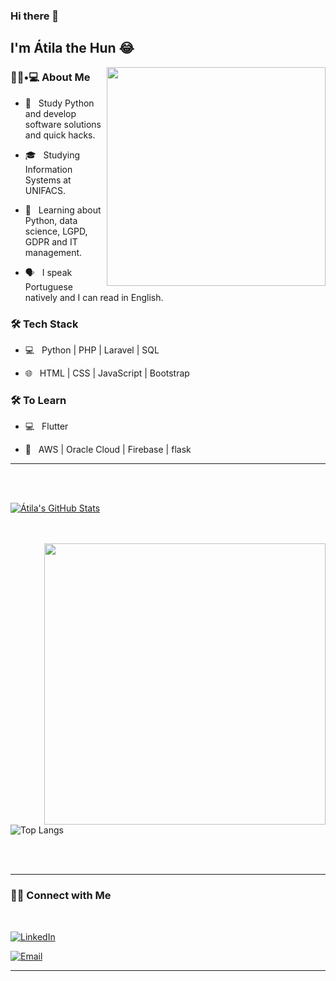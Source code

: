 ### Hi there 👋<h2> I'm Átila the Hun 😂</h2>

<img align='right' src="https://media.proprofs.com/images/QM/user_images/2356735/1574269738.gif" width="350">

<h3> 👨🏻•💻 About Me </h3>



- 🤔 &nbsp; Study Python and develop software solutions and quick hacks.

- 🎓 &nbsp; Studying Information Systems at UNIFACS.

- 🌱 &nbsp; Learning about Python, data science, LGPD, GDPR and IT management.

- 🗣️ &nbsp; I speak Portuguese natively and I can read in English.



<h3>🛠 Tech Stack</h3>



- 💻 &nbsp; Python | PHP | Laravel | SQL  

- 🌐 &nbsp; HTML | CSS | JavaScript | Bootstrap 

<!--

- 🛢 &nbsp; MySQL | Oracle

- 🔧 &nbsp; Git | Markdown 

- 🖥 &nbsp; Figma | Photoshop 

-->



<h3>🛠 To Learn</h3>

- 💻 &nbsp; Flutter  

- 🔧 &nbsp; AWS | Oracle Cloud | Firebase | flask

<hr>



<br/><br/>

[![Átila's GitHub Stats](https://github-readme-stats.vercel.app/api?username=atilasc&show_icons=true)](https://github.com/atilasc)

<br/>

<br/>

<img src="https://thumbs.gfycat.com/EvilNextDevilfish-small.gif" width="450" align='right'>

![Top Langs](https://github-readme-stats.vercel.app/api/top-langs/?username=atilasc&show_icons=true)

<br><br>



<hr>



<h3> 🤝🏻 Connect with Me </h3>

<br>



<p align="center">

<a href="https://www.linkedin.com/in/atilasoares/"><img alt="LinkedIn" src="https://img.shields.io/badge/LinkedIn-%C3%81tila%20Soares%20Cunha-blue?style=flat-square&logo=linkedin"></a>

<a href="mailto:atilasoarescunha@hotmail.com"><img alt="Email" src="https://img.shields.io/badge/Email-atilasoarescunha@hotmail.com-blue?style=flat-square&logo=microsoft-outlook"></a>

</p>

<hr>
